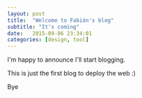 ```yaml
---
layout: post
title:  "Welcome to Fabián's blog"
subtitle: "It's coming"
date:   2015-09-06 23:34:01
categories: [design, tool]
---
```

I'm happy to announce I'll start blogging. 

This is just the first blog to deploy the web :)

Bye
